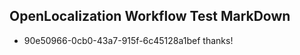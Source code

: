 ## OpenLocalization Workflow Test MarkDown
* 90e50966-0cb0-43a7-915f-6c45128a1bef 
thanks!<!--HONumber=Mar16_HO3-->
